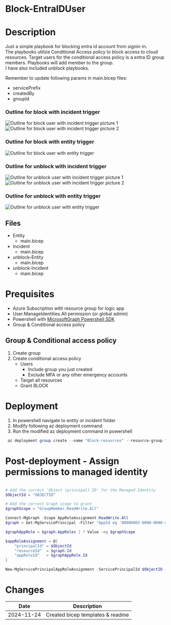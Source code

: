 # Block-EntraIDUser

# Description
Just a simple playbook for blocking entra id account from signin-in.  
The playbooks utilize Conditional Access policy to block access to cloud resources. Target users for the conditional access policy is a entra ID group members. Playbooks will add member to the group.  
I have also included unblock playbooks.


Remember to update following params in main.bicep files:
- servicePrefix
- createdBy
- groupId

### Outline for block with incident trigger

![Outline for block user with incident trigger picture 1](./img/block-incident-outline-1.png)  
![Outline for block user with incident trigger picture 2](./img/block-incident-outline-2.png)

### Outline for block with entity trigger

![Outline for block user with entity trigger](./img/block-entity-outline.png)

### Outline for unblock with incident trigger

![Outline for unblock user with incident trigger picture 1](./img/unblock-incident-outline-1.png)  
![Outline for unblock user with incident trigger picture 2](./img/unblock-incident-outline-2.png)


### Outline for unblock with entity trigger

![Outline for unblock user with entity trigger](./img/unblock-entity-outline.png)

## Files
- Entity
    - main.bicep
- Incident
    - main.bicep
- unblock-Entity
    - main.bicep
- unblock-Incident
    - main.bicep

# Prequisites
- Azure Subscription with resource group for logic app
- User.ManageIdentities.All permission (or global admin)
- Powershell with [MicrosoftGraph Powershell SDK](https://learn.microsoft.com/en-us/powershell/microsoftgraph/installation?view=graph-powershell-1.0)
- Group & Conditional access policy

## Group & Conditional access policy
1. Create group
2. Create conditional access policy
    - Users
        - Include group you just created
        - Exclude MFA or any other emergency accounts
    - Target all resources
    - Grant BLOCK

# Deployment
1. In powershell navigate to entity or incident folder
2. Modify following az deployment command
3. Run the modified az deployment command in powershell

```powershell
 az deployment group create --name "Block-resources" --resource-group "YourRGHere" --template-file main.bicep
```

# Post-deployment - Assign permissions to managed identity

```powershell

# Add the correct 'Object (principal) ID' for the Managed Identity
$ObjectId = "OBJECTID"

# Add the correct Graph scope to grant
$graphScope = "GroupMember.ReadWrite.All"

Connect-MgGraph -Scope AppRoleAssignment.ReadWrite.All
$graph = Get-MgServicePrincipal -Filter "AppId eq '00000003-0000-0000-c000-000000000000'"

$graphAppRole = $graph.AppRoles | ? Value -eq $graphScope

$appRoleAssignment = @{
    "principalId" = $ObjectId
    "resourceId"  = $graph.Id
    "appRoleId"   = $graphAppRole.Id
}

New-MgServicePrincipalAppRoleAssignment -ServicePrincipalId $ObjectID -BodyParameter $appRoleAssignment | Format-List


```



# Changes
|Date|Description|
|--|--|
|2024-11-24|Created bicep templates & readme|
